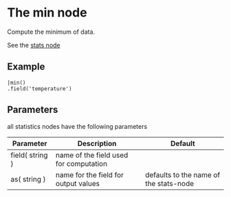 The min node
=====================

Compute the minimum of data.

See the [stats node](/nodes/stats)

Example
-------

```dfs     
|min()
.field('temperature') 
```

Parameters
----------
all statistics nodes have the following parameters

Parameter     | Description | Default 
--------------|-------------|--------- 
field( string )|name of the field used for computation|
as( string )| name for the field for output values| defaults to the name of the stats-node
